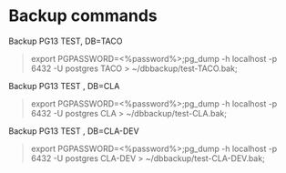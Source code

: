 # Backup commands

Backup PG13 TEST, DB=TACO
> export PGPASSWORD=<%password%>;pg_dump -h localhost -p 6432 -U postgres TACO > ~/dbbackup/test-TACO.bak;

Backup PG13 TEST , DB=CLA
> export PGPASSWORD=<%password%>;pg_dump -h localhost -p 6432 -U postgres CLA > ~/dbbackup/test-CLA.bak;

Backup PG13 TEST , DB=CLA-DEV
> export PGPASSWORD=<%password%>;pg_dump -h localhost -p 6432 -U postgres CLA-DEV > ~/dbbackup/test-CLA-DEV.bak;